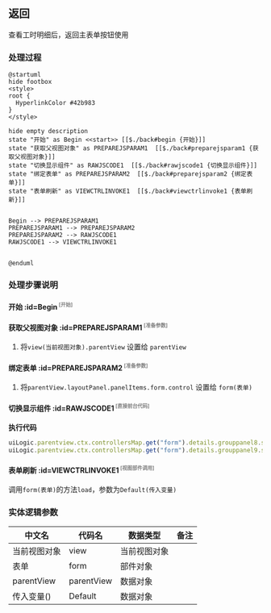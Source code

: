 ## 返回 <!-- {docsify-ignore-all} -->

   查看工时明细后，返回主表单按钮使用

### 处理过程

```plantuml
@startuml
hide footbox
<style>
root {
  HyperlinkColor #42b983
}
</style>

hide empty description
state "开始" as Begin <<start>> [[$./back#begin {开始}]]
state "获取父视图对象" as PREPAREJSPARAM1  [[$./back#preparejsparam1 {获取父视图对象}]]
state "切换显示组件" as RAWJSCODE1  [[$./back#rawjscode1 {切换显示组件}]]
state "绑定表单" as PREPAREJSPARAM2  [[$./back#preparejsparam2 {绑定表单}]]
state "表单刷新" as VIEWCTRLINVOKE1  [[$./back#viewctrlinvoke1 {表单刷新}]]


Begin --> PREPAREJSPARAM1
PREPAREJSPARAM1 --> PREPAREJSPARAM2
PREPAREJSPARAM2 --> RAWJSCODE1
RAWJSCODE1 --> VIEWCTRLINVOKE1


@enduml
```


### 处理步骤说明

#### 开始 :id=Begin<sup class="footnote-symbol"> <font color=gray size=1>[开始]</font></sup>




#### 获取父视图对象 :id=PREPAREJSPARAM1<sup class="footnote-symbol"> <font color=gray size=1>[准备参数]</font></sup>



1. 将`view(当前视图对象).parentView` 设置给  `parentView`

#### 绑定表单 :id=PREPAREJSPARAM2<sup class="footnote-symbol"> <font color=gray size=1>[准备参数]</font></sup>



1. 将`parentView.layoutPanel.panelItems.form.control` 设置给  `form(表单)`

#### 切换显示组件 :id=RAWJSCODE1<sup class="footnote-symbol"> <font color=gray size=1>[直接前台代码]</font></sup>



<p class="panel-title"><b>执行代码</b></p>

```javascript
uiLogic.parentview.ctx.controllersMap.get("form").details.grouppanel8.state.visible=true;
uiLogic.parentview.ctx.controllersMap.get("form").details.grouppanel9.state.visible=false;

```

#### 表单刷新 :id=VIEWCTRLINVOKE1<sup class="footnote-symbol"> <font color=gray size=1>[视图部件调用]</font></sup>



调用`form(表单)`的方法`load`，参数为`Default(传入变量)`


### 实体逻辑参数

|    中文名   |    代码名    |  数据类型      |备注 |
| --------| --------| --------  | --------   |
|当前视图对象|view|当前视图对象||
|表单|form|部件对象||
|parentView|parentView|数据对象||
|传入变量(<i class="fa fa-check"/></i>)|Default|数据对象||
